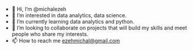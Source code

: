 - 👋 Hi, I’m @michalezeh
- 👀 I’m interested in data analytics, data science.
- 🌱 I’m currently learning data analytics and python.
- 💞️ I’m looking to collaborate on projects that will build my skills and meet people who share my interests.
- 📫 How to reach me ezehmichal@gmail.com

<!---
michalezeh/michalezeh is a ✨ special ✨ repository because its `README.md` (this file) appears on your GitHub profile.
You can click the Preview link to take a look at your changes.
--->
